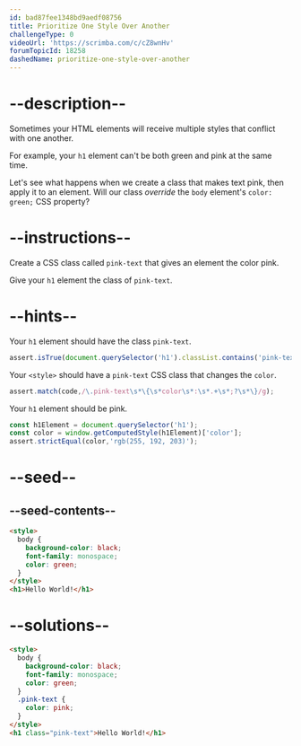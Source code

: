 ```yaml
---
id: bad87fee1348bd9aedf08756
title: Prioritize One Style Over Another
challengeType: 0
videoUrl: 'https://scrimba.com/c/cZ8wnHv'
forumTopicId: 18258
dashedName: prioritize-one-style-over-another
---
```


# --description--

Sometimes your HTML elements will receive multiple styles that conflict with one another.

For example, your `h1` element can't be both green and pink at the same time.

Let's see what happens when we create a class that makes text pink, then apply it to an element. Will our class *override* the `body` element's `color: green;` CSS property?

# --instructions--

Create a CSS class called `pink-text` that gives an element the color pink.

Give your `h1` element the class of `pink-text`.

# --hints--

Your `h1` element should have the class `pink-text`.

```js
assert.isTrue(document.querySelector('h1').classList.contains('pink-text'));
```

Your `<style>` should have a `pink-text` CSS class that changes the `color`.

```js
assert.match(code,/\.pink-text\s*\{\s*color\s*:\s*.+\s*;?\s*\}/g);
```

Your `h1` element should be pink.

```js
const h1Element = document.querySelector('h1');
const color = window.getComputedStyle(h1Element)['color']; 
assert.strictEqual(color,'rgb(255, 192, 203)');
```

# --seed--

## --seed-contents--

```html
<style>
  body {
    background-color: black;
    font-family: monospace;
    color: green;
  }
</style>
<h1>Hello World!</h1>
```

# --solutions--

```html
<style>
  body {
    background-color: black;
    font-family: monospace;
    color: green;
  }
  .pink-text {
    color: pink;
  }
</style>
<h1 class="pink-text">Hello World!</h1>
```
